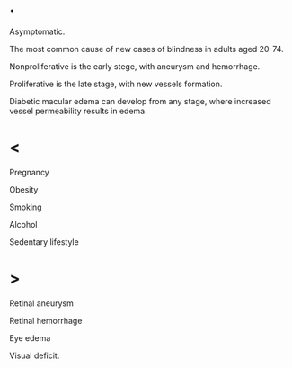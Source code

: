 # .

Asymptomatic.

The most common cause of new cases of blindness in adults aged 20-74.

Nonproliferative is the early stege, with aneurysm and hemorrhage.

Proliferative is the late stage, with new vessels formation. 

Diabetic macular edema can develop from any stage, where increased vessel permeability results in edema.

# <

Pregnancy

Obesity

Smoking

Alcohol

Sedentary lifestyle

# >

Retinal aneurysm

Retinal hemorrhage

Eye edema

Visual deficit.
